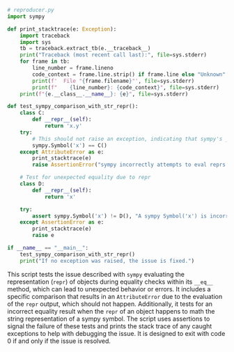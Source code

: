 ```python
# reproducer.py
import sympy

def print_stacktrace(e: Exception):
    import traceback
    import sys
    tb = traceback.extract_tb(e.__traceback__)
    print("Traceback (most recent call last):", file=sys.stderr)
    for frame in tb:
        line_number = frame.lineno
        code_context = frame.line.strip() if frame.line else "Unknown"
        print(f'  File "{frame.filename}"', file=sys.stderr)
        print(f"    {line_number}: {code_context}", file=sys.stderr)
    print(f"{e.__class__.__name__}: {e}", file=sys.stderr)

def test_sympy_comparison_with_str_repr():
    class C:
        def __repr__(self):
            return 'x.y'
    try:
        # This should not raise an exception, indicating that sympy's __eq__ does not eval repr
        sympy.Symbol('x') == C()
    except AttributeError as e:
        print_stacktrace(e)
        raise AssertionError("sympy incorrectly attempts to eval reprs in its __eq__ method") from e

    # Test for unexpected equality due to repr
    class D:
        def __repr__(self):
            return 'x'

    try:
        assert sympy.Symbol('x') != D(), "A sympy Symbol('x') is incorrectly equal to an object whose repr returns 'x'"
    except AssertionError as e:
        print_stacktrace(e)
        raise e

if __name__ == "__main__":
    test_sympy_comparison_with_str_repr()
    print("If no exception was raised, the issue is fixed.")
```

This script tests the issue described with `sympy` evaluating the representation (`repr`) of objects during equality checks within its `__eq__` method, which can lead to unexpected behavior or errors. It includes a specific comparison that results in an `AttributeError` due to the evaluation of the `repr` output, which should not happen. Additionally, it tests for an incorrect equality result when the `repr` of an object happens to math the string representation of a sympy symbol. The script uses assertions to signal the failure of these tests and prints the stack trace of any caught exceptions to help with debugging the issue. It is designed to exit with code 0 if and only if the issue is resolved.
